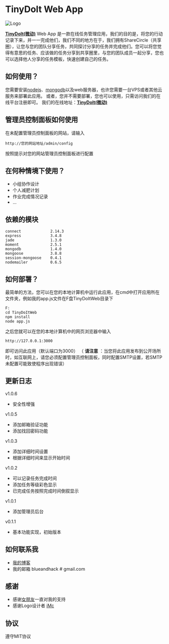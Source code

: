 TinyDoIt Web App
================

![Logo](https://raw.githubusercontent.com/blueandhack/TinyDoItWeb/master/public/images/favicon.png)

[**TinyDoIt(微动)**](http://tinydoit.com) Web App 是一款在线任务管理应用，我们的目的是，将您的行动记录下来，并一一完成他们，我们不同的地方在于，我们拥有ShareCircle（共享圈），让您与您的团队分享任务，共同探讨分享的任务并完成他们。您可以将您觉得有意思的任务、应该做的任务分享到共享圈里，与您的团队成员一起分享，您也可以选择他人分享的任务模板，快速创建自己的任务。

如何使用？
----------
您需要安装[nodejs](http://nodejs.org/download/)、[mongodb](http://www.mongodb.org/downloads)以及web服务器，也许您需要一台VPS或者其他云服务来部署此应用。
或者，您并不需要部署，您也可以使用，只需访问我们的在线平台注册即可。
我们的在线地址：[**TinyDoIt(微动)**](http://tinydoit.com)

管理员控制面板如何使用
------------------------
在未配置管理员控制面板的网站，请输入

    http://您的网站地址/admin/config

按照提示对您的网站管理员控制面板进行配置

在何种情境下使用？
-----------------
*   小组协作设计
*   个人减肥计划
*   作业完成情况记录
*   ...

依赖的模块
----------

    connect             2.14.3
    express             3.4.8
    jade                1.3.0
    moment              2.5.1
    mongodb             1.4.0
    mongoose            3.8.8
    session-mongoose    0.4.1
    nodemailer          0.6.5

如何部署？
---------
最简单的方法，您可以在您的本地计算机中运行此应用，在cmd中打开应用所在文件夹，例如我的app.js文件在F盘TinyDoItWeb目录下

    F:
    cd TinyDoItWeb
    npm install
    node app.js

之后您就可以在您的本地计算机中的网页浏览器中输入

    http://127.0.0.1:3000

即可访问此应用（默认端口为3000）
（ **请注意** ：当您将此应用发布到公开场所时，如互联网上，请您必须配置管理员控制面板，同时配置SMTP设置，若SMTP未配置可能致使程序出现错误）

更新日志
-------

v1.0.6

+ 安全性增强

v1.0.5

+ 添加邮箱验证功能
+ 添加找回密码功能

v1.0.3

+ 添加详细时间设置
+ 根据详细时间来显示开始时间

v1.0.2

+ 可以记录任务完成时间
+ 添加任务等级彩色显示
+ 已完成任务按照完成时间倒叙显示

v1.0.1

+ 添加管理员后台

v0.1.1

+ 基本功能实现，初始版本

如何联系我
---------

+ [我的博客](http://blueandhack.com)
+ 我的邮箱 blueandhack # gmail.com

感谢
----

+ 感谢[女朋友](http://yogashirley.com)一直对我的支持
+ 感谢Logo设计者 [iMc](http://www.7imc.com/)

协议
-----
遵守MIT协议